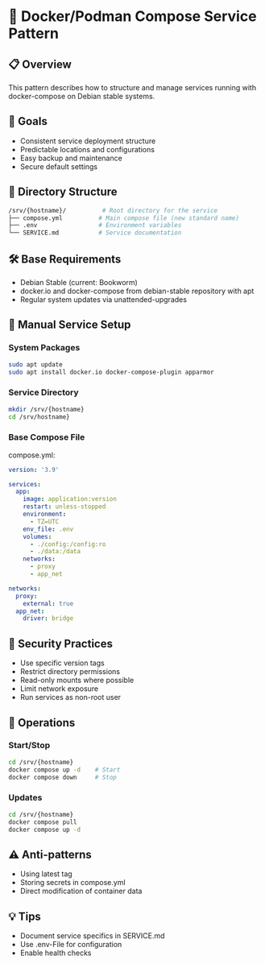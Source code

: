 # 🐋 Docker/Podman Compose Service Pattern

## 📋 Overview
This pattern describes how to structure and manage services running with docker-compose on Debian stable systems.

## 🎯 Goals
- Consistent service deployment structure
- Predictable locations and configurations
- Easy backup and maintenance
- Secure default settings

## 📂 Directory Structure
```bash
/srv/{hostname}/          # Root directory for the service
├── compose.yml          # Main compose file (new standard name)
├── .env                 # Environment variables
└── SERVICE.md           # Service documentation
```

## 🛠️ Base Requirements
- Debian Stable (current: Bookworm)
- docker.io and docker-compose from debian-stable repository with apt
- Regular system updates via unattended-upgrades

## 📝 Manual Service Setup

### System Packages
```bash
sudo apt update
sudo apt install docker.io docker-compose-plugin apparmor
```

### Service Directory
```bash
mkdir /srv/{hostname}
cd /srv/hostname}
```

### Base Compose File
compose.yml:
```yaml
version: '3.9'

services:
  app:
    image: application:version
    restart: unless-stopped
    environment:
      - TZ=UTC
    env_file: .env
    volumes:
      - ./config:/config:ro
      - ./data:/data
    networks:
      - proxy
      - app_net

networks:
  proxy:
    external: true
  app_net:
    driver: bridge
```

## 🔐 Security Practices
- Use specific version tags
- Restrict directory permissions
- Read-only mounts where possible
- Limit network exposure
- Run services as non-root user

## 🔄 Operations

### Start/Stop
```bash
cd /srv/{hostname}
docker compose up -d    # Start
docker compose down     # Stop
```

### Updates
```bash
cd /srv/{hostname}
docker compose pull
docker compose up -d
```

## ⚠️ Anti-patterns
- Using latest tag
- Storing secrets in compose.yml
- Direct modification of container data

## 💡 Tips
- Document service specifics in SERVICE.md
- Use .env-File for configuration
- Enable health checks

